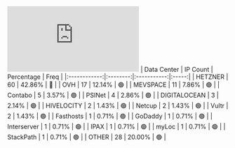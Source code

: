 ![Diagramm](https://github.com/obajay/StateSync-snapshots/blob/main/Projects/Quicksilver/1/README.md)
| Data Center | IP Count | Percentage | Freq |
|:------------:|:--------:|:-----------:|:-----:|
| HETZNER | 60 | 42.86% | 🔴 |
| OVH | 17 | 12.14% | 🟢 |
| MEVSPACE | 11 | 7.86% | 🟢 |
| Contabo | 5 | 3.57% | 🟢 |
| PSINet | 4 | 2.86% | 🟢 |
| DIGITALOCEAN | 3 | 2.14% | 🟢 |
| HIVELOCITY | 2 | 1.43% | 🟢 |
| Netcup | 2 | 1.43% | 🟢 |
| Vultr | 2 | 1.43% | 🟢 |
| Fasthosts | 1 | 0.71% | 🟢 |
| GoDaddy | 1 | 0.71% | 🟢 |
| Interserver | 1 | 0.71% | 🟢 |
| IPAX | 1 | 0.71% | 🟢 |
| myLoc | 1 | 0.71% | 🟢 |
| StackPath | 1 | 0.71% | 🟢 |
| OTHER | 28 | 20.00% | 🟢 |